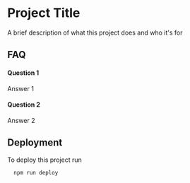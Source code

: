 
# Project Title

A brief description of what this project does and who it's for


## FAQ

#### Question 1

Answer 1

#### Question 2

Answer 2


## Deployment

To deploy this project run

```bash
  npm run deploy
```

